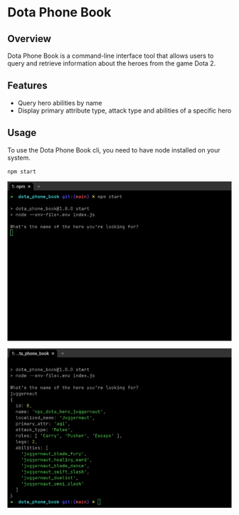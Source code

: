 # Dota Phone Book

## Overview

Dota Phone Book is a command-line interface tool that allows users to query and retrieve information about the heroes from the game Dota 2.

## Features

- Query hero abilities by name
- Display primary attribute type, attack type and abilities of a specific hero

## Usage

To use the Dota Phone Book cli, you need to have node installed on your system.

```bash
npm start
```

![](assets/start.png)

![](assets/juggernaut.png)
